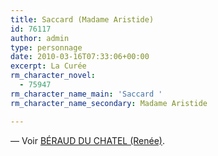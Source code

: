```yaml
---
title: Saccard (Madame Aristide)
id: 76117
author: admin
type: personnage
date: 2010-03-16T07:33:06+00:00
excerpt: La Curée
rm_character_novel:
  - 75947
rm_character_name_main: 'Saccard '
rm_character_name_secondary: Madame Aristide

---
```

— Voir <a href="/personnage/beraud-du-chatel-renee/" target="_self">BÉRAUD DU CHATEL (Renée)</a>.